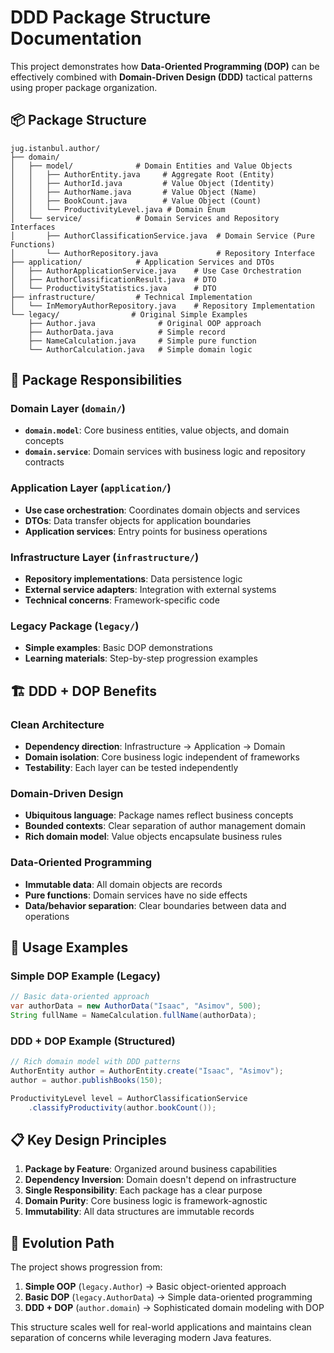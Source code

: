 # DDD Package Structure Documentation

This project demonstrates how **Data-Oriented Programming (DOP)** can be effectively combined with **Domain-Driven Design (DDD)** tactical patterns using proper package organization.

## 📦 Package Structure

```
jug.istanbul.author/
├── domain/
│   ├── model/              # Domain Entities and Value Objects
│   │   ├── AuthorEntity.java     # Aggregate Root (Entity)
│   │   ├── AuthorId.java         # Value Object (Identity)
│   │   ├── AuthorName.java       # Value Object (Name)
│   │   ├── BookCount.java        # Value Object (Count)
│   │   └── ProductivityLevel.java # Domain Enum
│   └── service/            # Domain Services and Repository Interfaces
│       ├── AuthorClassificationService.java  # Domain Service (Pure Functions)
│       └── AuthorRepository.java             # Repository Interface
├── application/            # Application Services and DTOs
│   ├── AuthorApplicationService.java    # Use Case Orchestration
│   ├── AuthorClassificationResult.java  # DTO
│   └── ProductivityStatistics.java      # DTO
├── infrastructure/         # Technical Implementation
│   └── InMemoryAuthorRepository.java    # Repository Implementation
└── legacy/                # Original Simple Examples
    ├── Author.java              # Original OOP approach
    ├── AuthorData.java          # Simple record
    ├── NameCalculation.java     # Simple pure function
    └── AuthorCalculation.java   # Simple domain logic
```

## 🎯 Package Responsibilities

### **Domain Layer** (`domain/`)
- **`domain.model`**: Core business entities, value objects, and domain concepts
- **`domain.service`**: Domain services with business logic and repository contracts

### **Application Layer** (`application/`)
- **Use case orchestration**: Coordinates domain objects and services
- **DTOs**: Data transfer objects for application boundaries
- **Application services**: Entry points for business operations

### **Infrastructure Layer** (`infrastructure/`)
- **Repository implementations**: Data persistence logic
- **External service adapters**: Integration with external systems
- **Technical concerns**: Framework-specific code

### **Legacy Package** (`legacy/`)
- **Simple examples**: Basic DOP demonstrations
- **Learning materials**: Step-by-step progression examples

## 🏗️ DDD + DOP Benefits

### **Clean Architecture**
- **Dependency direction**: Infrastructure → Application → Domain
- **Domain isolation**: Core business logic independent of frameworks
- **Testability**: Each layer can be tested independently

### **Domain-Driven Design**
- **Ubiquitous language**: Package names reflect business concepts
- **Bounded contexts**: Clear separation of author management domain
- **Rich domain model**: Value objects encapsulate business rules

### **Data-Oriented Programming**
- **Immutable data**: All domain objects are records
- **Pure functions**: Domain services have no side effects
- **Data/behavior separation**: Clear boundaries between data and operations

## 🚀 Usage Examples

### **Simple DOP Example** (Legacy)
```java
// Basic data-oriented approach
var authorData = new AuthorData("Isaac", "Asimov", 500);
String fullName = NameCalculation.fullName(authorData);
```

### **DDD + DOP Example** (Structured)
```java
// Rich domain model with DDD patterns
AuthorEntity author = AuthorEntity.create("Isaac", "Asimov");
author = author.publishBooks(150);

ProductivityLevel level = AuthorClassificationService
    .classifyProductivity(author.bookCount());
```

## 📋 Key Design Principles

1. **Package by Feature**: Organized around business capabilities
2. **Dependency Inversion**: Domain doesn't depend on infrastructure
3. **Single Responsibility**: Each package has a clear purpose
4. **Domain Purity**: Core business logic is framework-agnostic
5. **Immutability**: All data structures are immutable records

## 🔄 Evolution Path

The project shows progression from:
1. **Simple OOP** (`legacy.Author`) → Basic object-oriented approach
2. **Basic DOP** (`legacy.AuthorData`) → Simple data-oriented programming
3. **DDD + DOP** (`author.domain`) → Sophisticated domain modeling with DOP

This structure scales well for real-world applications and maintains clean separation of concerns while leveraging modern Java features.

